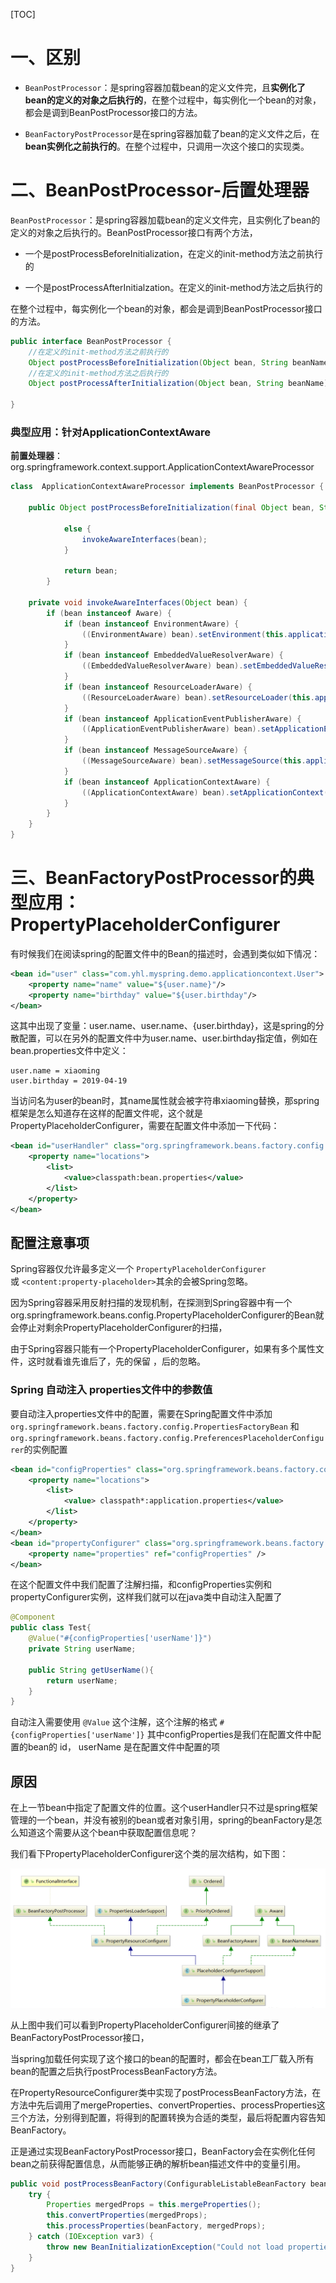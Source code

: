 [TOC]

# 一、区别

* `BeanPostProcessor`：是spring容器加载bean的定义文件完，且**实例化了bean的定义的对象之后执行的**，在整个过程中，每实例化一个bean的对象，都会是调到BeanPostProcessor接口的方法。

* `BeanFactoryPostProcessor`是在spring容器加载了bean的定义文件之后，在**bean实例化之前执行的**。在整个过程中，只调用一次这个接口的实现类。

# 二、BeanPostProcessor-后置处理器

`BeanPostProcessor`：是spring容器加载bean的定义文件完，且实例化了bean的定义的对象之后执行的。BeanPostProcessor接口有两个方法，

* 一个是postProcessBeforeInitialization，在定义的init-method方法之前执行的

* 一个是postProcessAfterInitialzation。在定义的init-method方法之后执行的

在整个过程中，每实例化一个bean的对象，都会是调到BeanPostProcessor接口的方法。

```java
public interface BeanPostProcessor {
	//在定义的init-method方法之前执行的
	Object postProcessBeforeInitialization(Object bean, String beanName) throws BeansException;
	//在定义的init-method方法之后执行的
	Object postProcessAfterInitialization(Object bean, String beanName) throws BeansException;

}

```


### 典型应用：针对ApplicationContextAware
**前置处理器**：org.springframework.context.support.ApplicationContextAwareProcessor
```java
class  ApplicationContextAwareProcessor implements BeanPostProcessor {

    public Object postProcessBeforeInitialization(final Object bean, String beanName) throws BeansException {

            else {
                invokeAwareInterfaces(bean);
            }

            return bean;
        }

    private void invokeAwareInterfaces(Object bean) {
        if (bean instanceof Aware) {
            if (bean instanceof EnvironmentAware) {
                ((EnvironmentAware) bean).setEnvironment(this.applicationContext.getEnvironment());
            }
            if (bean instanceof EmbeddedValueResolverAware) {
                ((EmbeddedValueResolverAware) bean).setEmbeddedValueResolver(this.embeddedValueResolver);
            }
            if (bean instanceof ResourceLoaderAware) {
                ((ResourceLoaderAware) bean).setResourceLoader(this.applicationContext);
            }
            if (bean instanceof ApplicationEventPublisherAware) {
                ((ApplicationEventPublisherAware) bean).setApplicationEventPublisher(this.applicationContext);
            }
            if (bean instanceof MessageSourceAware) {
                ((MessageSourceAware) bean).setMessageSource(this.applicationContext);
            }
            if (bean instanceof ApplicationContextAware) {
                ((ApplicationContextAware) bean).setApplicationContext(this.applicationContext);
            }
        }
    }
}
```

# 三、BeanFactoryPostProcessor的典型应用：PropertyPlaceholderConfigurer

有时候我们在阅读spring的配置文件中的Bean的描述时，会遇到类似如下情况：
```xml
<bean id="user" class="com.yhl.myspring.demo.applicationcontext.User">
    <property name="name" value="${user.name}"/>
    <property name="birthday" value="${user.birthday"/>
</bean>
```

这其中出现了变量：user.name、user.name、{user.birthday}，这是spring的分散配置，可以在另外的配置文件中为user.name、user.birthday指定值，例如在bean.properties文件中定义：
```shell
user.name = xiaoming
user.birthday = 2019-04-19
```
当访问名为user的bean时，其name属性就会被字符串xiaoming替换，那spring框架是怎么知道存在这样的配置文件呢，这个就是PropertyPlaceholderConfigurer，需要在配置文件中添加一下代码：

```xml
<bean id="userHandler" class="org.springframework.beans.factory.config.PropertyPlaceholderConfigurer">
    <property name="locations">
        <list>
            <value>classpath:bean.properties</value>
        </list>
    </property>
</bean>
```
## 配置注意事项
Spring容器仅允许最多定义一个 `PropertyPlaceholderConfigurer` 或 `<content:property-placeholder>`其余的会被Spring忽略。

因为Spring容器采用反射扫描的发现机制，在探测到Spring容器中有一个 org.springframework.beans.config.PropertyPlaceholderConfigurer的Bean就会停止对剩余PropertyPlaceholderConfigurer的扫描，


由于Spring容器只能有一个PropertyPlaceholderConfigurer，如果有多个属性文件，这时就看谁先谁后了，先的保留 ，后的忽略。

### Spring 自动注入 properties文件中的参数值

要自动注入properties文件中的配置，需要在Spring配置文件中添加  
`org.springframework.beans.factory.config.PropertiesFactoryBean` 和`org.springframework.beans.factory.config.PreferencesPlaceholderConfigurer`的实例配置
```xml
<bean id="configProperties" class="org.springframework.beans.factory.config.PropertiesFactoryBean">
    <property name="locations">
        <list>
            <value> classpath*:application.properties</value>
        </list>
    </property>
</bean>
<bean id="propertyConfigurer" class="org.springframework.beans.factory.config.PreferencesPlaceholderConfigurer">
    <property name="properties" ref="configProperties" />
</bean>
```
在这个配置文件中我们配置了注解扫描，和configProperties实例和propertyConfigurer实例，这样我们就可以在java类中自动注入配置了

```java
@Component
public class Test{
    @Value("#{configProperties['userName']}")
    private String userName;

    public String getUserName(){
        return userName;
    }
}
```

自动注入需要使用 `@Value` 这个注解，这个注解的格式 `#{configProperties['userName']}` 其中configProperties是我们在配置文件中配置的bean的 id， userName 是在配置文件中配置的项


## 原因
在上一节bean中指定了配置文件的位置。这个userHandler只不过是spring框架管理的一个bean，并没有被别的bean或者对象引用，spring的beanFactory是怎么知道这个需要从这个bean中获取配置信息呢？

我们看下PropertyPlaceholderConfigurer这个类的层次结构，如下图： 

![d900f0b01493760bd566f3f75a5bc69f](番外3.Spring系列之BeanFactoryPostProcessors（示例配置文件）与BeanPostProcessors.resources/D3AC6546-CCA4-4EB2-BDD0-6D04ADEE8359.png)


从上图中我们可以看到PropertyPlaceholderConfigurer间接的继承了BeanFactoryPostProcessor接口，

当spring加载任何实现了这个接口的bean的配置时，都会在bean工厂载入所有bean的配置之后执行postProcessBeanFactory方法。

在PropertyResourceConfigurer类中实现了postProcessBeanFactory方法，在方法中先后调用了mergeProperties、convertProperties、processProperties这三个方法，分别得到配置，将得到的配置转换为合适的类型，最后将配置内容告知BeanFactory。

正是通过实现BeanFactoryPostProcessor接口，BeanFactory会在实例化任何bean之前获得配置信息，从而能够正确的解析bean描述文件中的变量引用。

```java
public void postProcessBeanFactory(ConfigurableListableBeanFactory beanFactory) throws BeansException {
    try {
        Properties mergedProps = this.mergeProperties();
        this.convertProperties(mergedProps);
        this.processProperties(beanFactory, mergedProps);
    } catch (IOException var3) {
        throw new BeanInitializationException("Could not load properties", var3);
    }
}
```